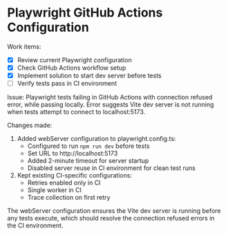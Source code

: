 # Playwright GitHub Actions Configuration

Work items:
- [x] Review current Playwright configuration
- [x] Check GitHub Actions workflow setup
- [x] Implement solution to start dev server before tests
- [ ] Verify tests pass in CI environment

Issue: Playwright tests failing in GitHub Actions with connection refused error, while passing locally. Error suggests Vite dev server is not running when tests attempt to connect to localhost:5173.

Changes made:
1. Added webServer configuration to playwright.config.ts:
   - Configured to run `npm run dev` before tests
   - Set URL to http://localhost:5173
   - Added 2-minute timeout for server startup
   - Disabled server reuse in CI environment for clean test runs
2. Kept existing CI-specific configurations:
   - Retries enabled only in CI
   - Single worker in CI
   - Trace collection on first retry

The webServer configuration ensures the Vite dev server is running before any tests execute, which should resolve the connection refused errors in the CI environment.
